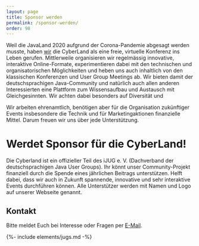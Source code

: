 ```yaml
---
layout: page
title: Sponsor werden
permalink: /sponsor-werden/
order: 98
---
```


Weil die JavaLand 2020 aufgrund der Corona-Pandemie abgesagt werden musste, haben [wir](/about) die CyberLand als eine freie, virtuelle Konferenz ins Leben gerufen. Mittlerweile organisieren wir regelmässig innovative, interaktive Online-Formate, experimentieren dabei mit den technischen und organisatorischen Möglichkeiten und heben uns auch inhaltlich von den klassischen Konferenzen und User Group Meetings ab. Wir bieten damit der deutschsprachigen Java-Community und natürlich auch allen anderen Interessierten eine Plattform zum Wissensaufbau und Austausch mit Gleichgesinnten. Wir achten dabei besonders auf Diversität und 

Wir arbeiten ehrenamtlich, benötigen aber für die Organisation zukünftiger Events insbesondere die Technik und für Marketingaktionen finanzielle Mittel. Darum freuen wir uns über jede Unterstützung. 

# Werdet Sponsor für die CyberLand!

Die Cyberland ist ein offizieller Teil des iJUG e. V. (Dachverband der deutschsprachigen Java User Groups). Ihr könnt unser Community-Projekt finanziell durch die Spende eines jährlichen Beitrags unterstützen. Helft dabei, dass wir auch in Zukunft spannende, innovative und sehr interaktive Events durchführen können. Alle Unterstützer werden mit Namen und Logo auf unserer Webseite genannt.

## Kontakt

Bitte meldet Euch bei Interesse oder Fragen per [E-Mail](mailto:cyberland@ijug.eu).  


{%- include elements/jugs.md -%}
